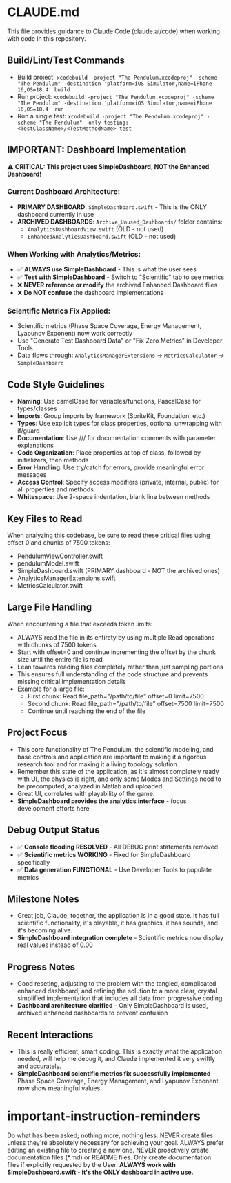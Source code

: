 # CLAUDE.md

This file provides guidance to Claude Code (claude.ai/code) when working with code in this repository.

## Build/Lint/Test Commands
- Build project: `xcodebuild -project "The Pendulum.xcodeproj" -scheme "The Pendulum" -destination 'platform=iOS Simulator,name=iPhone 16,OS=18.4' build`
- Run project: `xcodebuild -project "The Pendulum.xcodeproj" -scheme "The Pendulum" -destination 'platform=iOS Simulator,name=iPhone 16,OS=18.4' run`
- Run a single test: `xcodebuild -project "The Pendulum.xcodeproj" -scheme "The Pendulum" -only-testing:<TestClassName>/<TestMethodName> test`

## IMPORTANT: Dashboard Implementation 

⚠️ **CRITICAL: This project uses SimpleDashboard, NOT the Enhanced Dashboard!**

### Current Dashboard Architecture:
- **PRIMARY DASHBOARD**: `SimpleDashboard.swift` - This is the ONLY dashboard currently in use
- **ARCHIVED DASHBOARDS**: `Archive_Unused_Dashboards/` folder contains:
  - `AnalyticsDashboardView.swift` (OLD - not used)
  - `EnhancedAnalyticsDashboard.swift` (OLD - not used)

### When Working with Analytics/Metrics:
- ✅ **ALWAYS use SimpleDashboard** - This is what the user sees
- ✅ **Test with SimpleDashboard** - Switch to "Scientific" tab to see metrics
- ❌ **NEVER reference or modify** the archived Enhanced Dashboard files
- ❌ **Do NOT confuse** the dashboard implementations

### Scientific Metrics Fix Applied:
- Scientific metrics (Phase Space Coverage, Energy Management, Lyapunov Exponent) now work correctly
- Use "Generate Test Dashboard Data" or "Fix Zero Metrics" in Developer Tools
- Data flows through: `AnalyticsManagerExtensions` → `MetricsCalculator` → `SimpleDashboard`

## Code Style Guidelines
- **Naming**: Use camelCase for variables/functions, PascalCase for types/classes
- **Imports**: Group imports by framework (SpriteKit, Foundation, etc.)
- **Types**: Use explicit types for class properties, optional unwrapping with if/guard
- **Documentation**: Use /// for documentation comments with parameter explanations
- **Code Organization**: Place properties at top of class, followed by initializers, then methods
- **Error Handling**: Use try/catch for errors, provide meaningful error messages
- **Access Control**: Specify access modifiers (private, internal, public) for all properties and methods
- **Whitespace**: Use 2-space indentation, blank line between methods

## Key Files to Read
When analyzing this codebase, be sure to read these critical files using offset 0 and chunks of 7500 tokens:
- PendulumViewController.swift
- pendulumModel.swift
- SimpleDashboard.swift (PRIMARY dashboard - NOT the archived ones)
- AnalyticsManagerExtensions.swift
- MetricsCalculator.swift

## Large File Handling
When encountering a file that exceeds token limits:
- ALWAYS read the file in its entirety by using multiple Read operations with chunks of 7500 tokens
- Start with offset=0 and continue incrementing the offset by the chunk size until the entire file is read
- Lean towards reading files completely rather than just sampling portions
- This ensures full understanding of the code structure and prevents missing critical implementation details
- Example for a large file:
  - First chunk: Read file_path="/path/to/file" offset=0 limit=7500
  - Second chunk: Read file_path="/path/to/file" offset=7500 limit=7500
  - Continue until reaching the end of the file

## Project Focus
- This core functionality of The Pendulum, the scientific modeling, and base controls and application are important to making it a rigorous research tool and for making it a living topology solution.
- Remember this state of the application, as it's almost completely ready with UI, the physics is right, and only some Modes and Settings need to be precomputed, analyzed in Matlab and uploaded.
- Great UI, correlates with playability of the game.
- **SimpleDashboard provides the analytics interface** - focus development efforts here

## Debug Output Status
- ✅ **Console flooding RESOLVED** - All DEBUG print statements removed
- ✅ **Scientific metrics WORKING** - Fixed for SimpleDashboard specifically  
- ✅ **Data generation FUNCTIONAL** - Use Developer Tools to populate metrics

## Milestone Notes
- Great job, Claude, together, the application is in a good state. It has full scientific functionality, it's playable, it has graphics, it has sounds, and it's becoming alive.
- **SimpleDashboard integration complete** - Scientific metrics now display real values instead of 0.00

## Progress Notes
- Good reseting, adjusting to the problem with the tangled, complicated enhanced dashboard, and refining the solution to a more clear, crystal simplified implementation that includes all data from progressive coding
- **Dashboard architecture clarified** - Only SimpleDashboard is used, archived enhanced dashboards to prevent confusion

## Recent Interactions
- This is really efficient, smart coding. This is exactly what the application needed, will help me debug it, and Claude implemented it very swiftly and accurately.
- **SimpleDashboard scientific metrics fix successfully implemented** - Phase Space Coverage, Energy Management, and Lyapunov Exponent now show meaningful values

# important-instruction-reminders
Do what has been asked; nothing more, nothing less.
NEVER create files unless they're absolutely necessary for achieving your goal.
ALWAYS prefer editing an existing file to creating a new one.
NEVER proactively create documentation files (*.md) or README files. Only create documentation files if explicitly requested by the User.
**ALWAYS work with SimpleDashboard.swift - it's the ONLY dashboard in active use.**